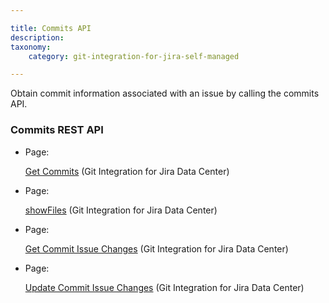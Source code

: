 ```yaml
---

title: Commits API
description:
taxonomy:
    category: git-integration-for-jira-self-managed

---
```

Obtain commit information associated with an issue by calling the commits API.

### Commits REST API

*   Page:

    [Get Commits](/wiki/spaces/GIJDC/pages/380764568/Get+Commits) (Git Integration for Jira Data Center)

*   Page:

    [showFiles](/wiki/spaces/GIJDC/pages/380699289/showFiles) (Git Integration for Jira Data Center)

*   Page:

    [Get Commit Issue Changes](/wiki/spaces/GIJDC/pages/380797314/Get+Commit+Issue+Changes) (Git Integration for Jira Data Center)

*   Page:

    [Update Commit Issue Changes](/wiki/spaces/GIJDC/pages/380699298/Update+Commit+Issue+Changes) (Git Integration for Jira Data Center)